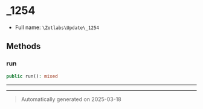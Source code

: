 
# _1254





* Full name: `\Zotlabs\Update\_1254`




## Methods


### run



```php
public run(): mixed
```












***


***
> Automatically generated on 2025-03-18
